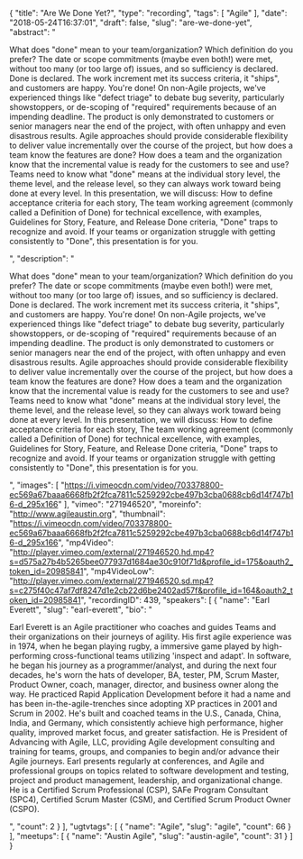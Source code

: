 {
  "title": "Are We Done Yet?",
  "type": "recording",
  "tags": [
    "Agile"
  ],
  "date": "2018-05-24T16:37:01",
  "draft": false,
  "slug": "are-we-done-yet",
  "abstract": "<p>What does \"done\" mean to your team/organization? Which definition do you prefer? The date or scope commitments (maybe even both!) were met, without too many (or too large of) issues, and so sufficiency is declared. Done is declared. The work increment met its success criteria, it \"ships\", and customers are happy. You're done! On non-Agile projects, we've experienced things like \"defect triage\" to debate bug severity, particularly showstoppers, or de-scoping of \"required\" requirements because of an impending deadline. The product is only demonstrated to customers or senior managers near the end of the project, with often unhappy and even disastrous results. Agile approaches should provide considerable flexibility to deliver value incrementally over the course of the project, but how does a team know the features are done? How does a team and the organization know that the incremental value is ready for the customers to see and use? Teams need to know what \"done\" means at the individual story level, the theme level, and the release level, so they can always work toward being done at every level. In this presentation, we will discuss: How to define acceptance criteria for each story, The team working agreement (commonly called a Definition of Done) for technical excellence, with examples, Guidelines for Story, Feature, and Release Done criteria, \"Done\" traps to recognize and avoid. If your teams or organization struggle with getting consistently to \"Done\", this presentation is for you.</p>",
  "description": "<p>What does \"done\" mean to your team/organization? Which definition do you prefer? The date or scope commitments (maybe even both!) were met, without too many (or too large of) issues, and so sufficiency is declared. Done is declared. The work increment met its success criteria, it \"ships\", and customers are happy. You're done! On non-Agile projects, we've experienced things like \"defect triage\" to debate bug severity, particularly showstoppers, or de-scoping of \"required\" requirements because of an impending deadline. The product is only demonstrated to customers or senior managers near the end of the project, with often unhappy and even disastrous results. Agile approaches should provide considerable flexibility to deliver value incrementally over the course of the project, but how does a team know the features are done? How does a team and the organization know that the incremental value is ready for the customers to see and use? Teams need to know what \"done\" means at the individual story level, the theme level, and the release level, so they can always work toward being done at every level. In this presentation, we will discuss: How to define acceptance criteria for each story, The team working agreement (commonly called a Definition of Done) for technical excellence, with examples, Guidelines for Story, Feature, and Release Done criteria, \"Done\" traps to recognize and avoid. If your teams or organization struggle with getting consistently to \"Done\", this presentation is for you.</p>",
  "images": [
    "https://i.vimeocdn.com/video/703378800-ec569a67baaa6668fb2f2fca7811c5259292cbe497b3cba0688cb6d14f747b16-d_295x166"
  ],
  "vimeo": "271946520",
  "moreinfo": "http://www.agileaustin.org",
  "thumbnail": "https://i.vimeocdn.com/video/703378800-ec569a67baaa6668fb2f2fca7811c5259292cbe497b3cba0688cb6d14f747b16-d_295x166",
  "mp4Video": "http://player.vimeo.com/external/271946520.hd.mp4?s=d575a27b4b5265bee077937d1684ae30c910f71d&profile_id=175&oauth2_token_id=20985841",
  "mp4VideoLow": "http://player.vimeo.com/external/271946520.sd.mp4?s=c275f40c47af7df8247d1e2cb22d6be2402ad57f&profile_id=164&oauth2_token_id=20985841",
  "recordingID": 439,
  "speakers": [
    {
      "name": "Earl Everett",
      "slug": "earl-everett",
      "bio": "<p>Earl Everett is an Agile practitioner who coaches and guides Teams and their organizations on their journeys of agility. His first agile experience was in 1974, when he began playing rugby, a immersive game played by high-performing cross-functional teams utilizing 'inspect and adapt'. In software, he began his journey as a programmer/analyst, and during the next four decades, he's worn the hats of developer, BA, tester, PM, Scrum Master, Product Owner, coach, manager, director, and business owner along the way. He practiced Rapid Application Development before it had a name and has been in-the-agile-trenches since adopting XP practices in 2001 and Scrum in 2002. He's built and coached teams in the U.S., Canada, China, India, and Germany, which consistently achieve high performance, higher quality, improved market focus, and greater satisfaction. He is President of Advancing with Agile, LLC, providing Agile development consulting and training for teams, groups, and companies to begin and/or advance their Agile journeys. Earl presents regularly at conferences, and Agile and professional groups on topics related to software development and testing, project and product management, leadership, and organizational change. He is a Certified Scrum Professional (CSP), SAFe Program Consultant (SPC4), Certified Scrum Master (CSM), and Certified Scrum Product Owner (CSPO).</p>",
      "count": 2
    }
  ],
  "ugtvtags": [
    {
      "name": "Agile",
      "slug": "agile",
      "count": 66
    }
  ],
  "meetups": [
    {
      "name": "Austin Agile",
      "slug": "austin-agile",
      "count": 31
    }
  ]
}